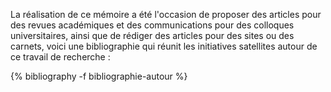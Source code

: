 La réalisation de ce mémoire a été l'occasion de proposer des articles pour des revues académiques et des communications pour des colloques universitaires, ainsi que de rédiger des articles pour des sites ou des carnets, voici une bibliographie qui réunit les initiatives satellites autour de ce travail de recherche :

{% bibliography -f bibliographie-autour %}
